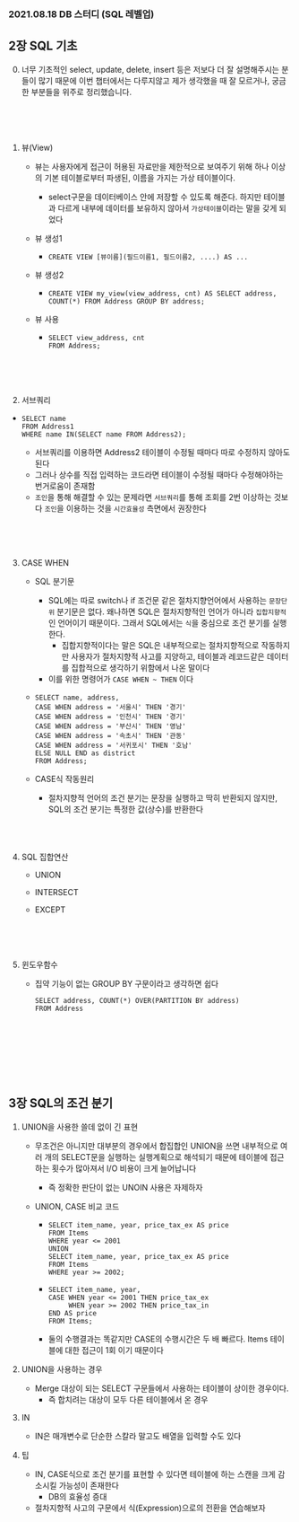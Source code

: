### 2021.08.18 DB 스터디 (SQL 레벨업)

## 2장 SQL 기초



0. 너무 기초적인 select, update, delete, insert 등은 저보다 더 잘 설명해주시는 분들이 많기 때문에 이번 챕터에서는 다루지않고 제가 생각했을 때 잘 모르거나, 궁금한 부분들을 위주로 정리했습니다.

   <br>

   <br>

   <br>

1. 뷰(View)

   - 뷰는 사용자에게 접근이 허용된 자료만을 제한적으로 보여주기 위해 하나 이상의 기본 테이블로부터 파생된, 이름을 가지는 가상 테이블이다.

     - select구문을 데이터베이스 안에 저장할 수 있도록 해준다. 하지만 테이블과 다르게 내부에 데이터를 보유하지 않아서 `가상테이블`이라는 말을 갖게 되었다

   - 뷰 생성1

     - ```mysql
       CREATE VIEW [뷰이름](필드이름1, 필드이름2, ....) AS ... 
       ```

   - 뷰 생성2

     - ```mysql
       CREATE VIEW my_view(view_address, cnt) AS SELECT address, COUNT(*) FROM Address GROUP BY address;
       ```

   - 뷰 사용

     - ```mysql
       SELECT view_address, cnt
       FROM Address;
       ```

     <BR>

     <BR>

     <BR>

2. 서브쿼리

  - ```mysql
    SELECT name
    FROM Address1
    WHERE name IN(SELECT name FROM Address2);
    ```

    - 서브쿼리를 이용하면 Address2 테이블이 수정될 때마다 따로 수정하지 않아도 된다
    - 그러나 상수를 직접 입력하는 코드라면 테이블이 수정될 때마다 수정해야하는 번거로움이 존재함
    - `조인`을 통해 해결할 수 있는 문제라면 `서브쿼리`를 통해 조회를 2번 이상하는 것보다 `조인`을 이용하는 것을 `시간효율성` 측면에서 권장한다

  <br>

  <br>

  <br>

3. CASE WHEN

   - SQL 분기문
     - SQL에는 따로 switch나 if 조건문 같은 절차지향언어에서 사용하는 `문장단위` 분기문은 없다. 왜나하면 SQL은 절차지향적인 언어가 아니라 `집합지향적`인 언어이기 때문이다. 그래서 SQL에서는 `식`을 중심으로 조건 분기를 실행한다.
       - 집합지향적이다는 말은 SQL은 내부적으로는 절차지향적으로 작동하지만 사용자가 절차지향적 사고를 지양하고, 테이블과 레코드같은 데이터를 집합적으로 생각하기 위함에서 나온 말이다
     - 이를 위한 명령어가 `CASE WHEN ~ THEN` 이다

   - ```mysql
     SELECT name, address, 
     CASE WHEN address = '서울시' THEN '경기'
     CASE WHEN address = '인천시' THEN '경기'
     CASE WHEN address = '부산시' THEN '영남'
     CASE WHEN address = '속초시' THEN '관동'
     CASE WHEN address = '서귀포시' THEN '호남'
     ELSE NULL END as district
     FROM Address;
     ```

   - CASE식 작동원리

     - 절차지향적 언어의 조건 분기는 문장을 실행하고 딱히 반환되지 않지만, SQL의 조건 분기는 특정한 값(상수)를 반환한다

     <br>

     <br>

     <br>

4. SQL 집합연산

   - UNION

   - INTERSECT

   - EXCEPT

     <br>

     <br>

     <br>

5. 윈도우함수 

   - 집약 기능이 없는 GROUP BY 구문이라고 생각하면 쉽다

     ```mysql
     SELECT address, COUNT(*) OVER(PARTITION BY address)
     FROM Address
     ```

     <br>

     <br>

     <br>
     
     <br>
     
     <br>
     
     <br>


## 3장 SQL의 조건 분기



1. UNION을 사용한 쓸데 없이 긴 표현

   - 무조건은 아니지만 대부분의 경우에서 합집합인 UNION을 쓰면 내부적으로 여러 개의 SELECT문을 실행하는 실행계획으로 해석되기 때문에 테이블에 접근하는 횟수가 많아져서 I/O 비용이 크게 늘어납니다

     - 즉 정확한 판단이 없는 UNOIN 사용은 자제하자

   - UNION, CASE 비교 코드

     - ```mysql
       SELECT item_name, year, price_tax_ex AS price
       FROM Items
       WHERE year <= 2001
       UNION 
       SELECT item_name, year, price_tax_ex AS price
       FROM Items
       WHERE year >= 2002;
       ```

     - ```mysql
       SELECT item_name, year, 
       CASE WHEN year <= 2001 THEN price_tax_ex
            WHEN year >= 2002 THEN price_tax_in
       END AS price
       FROM Items;
       ```

     - 둘의 수행결과는 똑같지만 CASE의 수행시간은 두 배 빠르다. Items 테이블에 대한 접근이 1회 이기 때문이다

2. UNION을 사용하는 경우 

   - Merge 대상이 되는 SELECT 구문들에서 사용하는 테이블이 상이한 경우이다.
     - 즉 합치려는 대상이 모두 다른 테이블에서 온 경우

3. IN

   - IN은 매개변수로 단순한 스칼라 말고도 배열을 입력할 수도 있다

4. 팁

   - IN, CASE식으로 조건 분기를 표현할 수 있다면 테이블에 하는 스캔을 크게 감소시킬 가능성이 존재한다 
     - DB의 효율성 증대
   - 절차지향적 사고의 구문에서 식(Expression)으로의 전환을 연습해보자